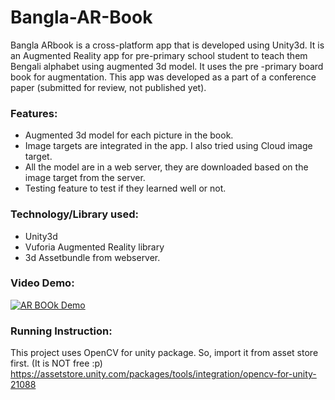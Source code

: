 # Bangla-AR-Book
Bangla ARbook is a cross-platform app that is developed using Unity3d. It is an Augmented Reality app for pre-primary 
school student to teach them Bengali alphabet using augmented 3d model. It uses the pre -primary board book for 
augmentation. This app was developed as a part of a conference paper (submitted for review, not published yet).

### Features:
* Augmented 3d model for each picture in the book.
* Image targets are integrated in the app. I also tried using Cloud image target.
* All the model are in a web server, they are downloaded based on the image target from the server.
* Testing feature to test if they learned well or not.

### Technology/Library used:
* Unity3d
* Vuforia Augmented Reality library
* 3d Assetbundle from webserver.

### Video Demo:
[![AR BOOk Demo](https://img.youtube.com/vi/rYf85EDsgYc/0.jpg)](https://youtu.be/rYf85EDsgYc)

### Running Instruction:
This project uses OpenCV for unity package. So, import it from asset store first. (It is NOT free :p)
https://assetstore.unity.com/packages/tools/integration/opencv-for-unity-21088
